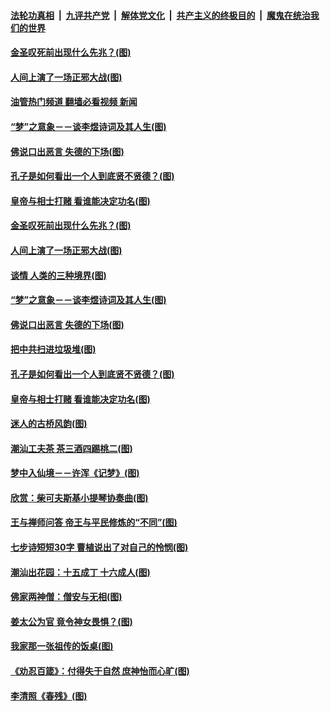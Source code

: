 ####  [法轮功真相](../../../../basic/blob/master/README.md?t=09291601) &nbsp;|&nbsp; [九评共产党](../../../../9ping.md/blob/master/README.md?t=09291601) &nbsp;|&nbsp; [解体党文化](../../../../jtdwh.md/blob/master/README.md?t=09291601)  &nbsp;|&nbsp; [共产主义的终极目的](../../../../gczydzjmd.md/blob/master/README.md?t=09291601) &nbsp;|&nbsp; [魔鬼在统治我们的世界](../../../../mgztzwmdsj.md/blob/master/README.md?t=09291601) 

#### [金圣叹死前出现什么先兆？(图)](../pages/p7/1017691.md?t=09291601) 

#### [人间上演了一场正邪大战(图)](../pages/p7/1015670.md?t=09291601) 

#### [油管热门频道 翻墙必看视频 新闻](http://209.250.226.216:81/youtube.html?09291601)

#### [“梦”之意象－－谈李煜诗词及其人生(图)](../pages/p7/1016659.md?t=09291601) 

#### [佛说口出恶言 失德的下场(图)](../pages/p7/1017389.md?t=09291601) 

#### [孔子是如何看出一个人到底贤不贤德？(图)](../pages/p7/1017529.md?t=09291601) 

#### [皇帝与相士打赌 看谁能决定功名(图)](../pages/p7/1016886.md?t=09291601) 

#### [金圣叹死前出现什么先兆？(图)](../pages/p7/1017691.md?t=09291601) 

#### [人间上演了一场正邪大战(图)](../pages/p7/1015670.md?t=09291601) 

#### [谈情 人类的三种境界(图)](../pages/p7/1017536.md?t=09291601) 

#### [“梦”之意象－－谈李煜诗词及其人生(图)](../pages/p7/1016659.md?t=09291601) 

#### [佛说口出恶言 失德的下场(图)](../pages/p7/1017389.md?t=09291601) 

#### [把中共扫进垃圾堆(图)](../pages/p7/1017637.md?t=09291601) 

#### [孔子是如何看出一个人到底贤不贤德？(图)](../pages/p7/1017529.md?t=09291601) 

#### [皇帝与相士打赌 看谁能决定功名(图)](../pages/p7/1016886.md?t=09291601) 

#### [迷人的古桥风韵(图)](../pages/p7/1016622.md?t=09291601) 

#### [潮汕工夫茶 茶三酒四踢桃二(图)](../pages/p7/1017605.md?t=09291601) 

#### [梦中入仙境－－许浑《记梦》(图)](../pages/p7/1016991.md?t=09291601) 

#### [欣赏：柴可夫斯基小提琴协奏曲(图)](../pages/p7/1016199.md?t=09291601) 

#### [王与禅师问答 帝王与平民修炼的“不同”(图)](../pages/p7/1017487.md?t=09291601) 

#### [七步诗短短30字 曹植说出了对自己的怜悯(图)](../pages/p7/1017306.md?t=09291601) 

#### [潮汕出花园：十五成丁 十六成人(图)](../pages/p7/1017543.md?t=09291601) 

#### [佛家两神僧：僧安与无相(图)](../pages/p7/1017527.md?t=09291601) 

#### [姜太公为官 竟令神女畏惧？(图)](../pages/p7/1017519.md?t=09291601) 

#### [我家那一张祖传的饭桌(图)](../pages/p7/1017485.md?t=09291601) 

#### [《劝忍百箴》：付得失于自然 庶神怡而心旷(图)](../pages/p7/1017440.md?t=09291601) 

#### [李清照《春残》(图)](../pages/p7/1017046.md?t=09291601) 

<img src='http://gfw-breaker.win/goodnews/indexes/p7.md' width='0px' height='0px'/>
